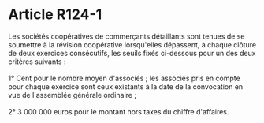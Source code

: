 # Article R124-1

Les sociétés coopératives de commerçants détaillants sont tenues de se soumettre à la révision coopérative lorsqu'elles dépassent, à chaque clôture de deux exercices consécutifs, les seuils fixés ci-dessous pour un des deux critères suivants :<br/><br/>1° Cent pour le nombre moyen d'associés ; les associés pris en compte pour chaque exercice sont ceux existants à la date de la convocation en vue de l'assemblée générale ordinaire ;<br/><br/>2° 3 000 000 euros pour le montant hors taxes du chiffre d'affaires.